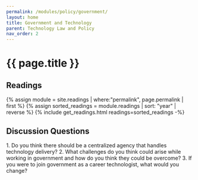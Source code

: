 ```yaml
---
permalink: /modules/policy/government/
layout: home
title: Government and Technology
parent: Technology Law and Policy
nav_order: 2
---
```


# {{ page.title }}
<h2 class="text-delta">Readings</h2>
{% assign module = site.readings | where:"permalink", page.permalink  | first %}
{% assign sorted_readings = module.readings | sort: "year" | reverse %}
{% include get_readings.html readings=sorted_readings -%}

<h2 class="text-delta">Discussion Questions</h2>
1. Do you think there should be a centralized agency that handles technology delivery?
2. What challenges do you think could arise while working in government and how do you think they could be overcome?
3. If you were to join government as a career technologist, what would you change?
